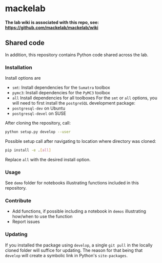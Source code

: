 # mackelab

#### The lab wiki is associated with this repo, see: https://github.com/mackelab/mackelab/wiki


## Shared code

In addition, this repository contains Python code shared across the lab.


### Installation

Install options are
  - `smt`: Install dependencies for the `Sumatra` toolbox
  - `pymc3`: Install dependencies for the `PyMC3` toolbox
  - `all` Install dependencies for all toolboxes
For the `smt` or `all` options, you will need to first install the `postgreSQL` development package:
  - `postgresql-dev` on Ubuntu
  - `postgresql-devel` on SUSE

After cloning the repository, call:
```bash
python setup.py develop --user
```

Possible setup call after navigating to location where directory was cloned:
```bash
pip install -e .[all]
```
Replace `all` with the desired install option.

### Usage

See `demo` folder for notebooks illustrating functions included in this repository.


### Contribute

- Add functions, if possible including a notebook in `demos` illustrating how/when to use the function
- Report issues

### Updating

If you installed the package using `develop`, a single `git pull` in the locally cloned folder will suffice for updating. The reason for that being that `develop` will create a symbolic link in Python's `site-packages`.
